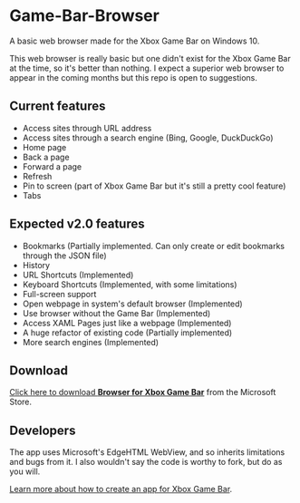 # Game-Bar-Browser
A basic web browser made for the Xbox Game Bar on Windows 10.

This web browser is really basic but one didn't exist for the Xbox Game Bar at the time, so it's better than nothing. I expect a superior web browser to appear in the coming months but this repo is open to suggestions.

## Current features
- Access sites through URL address
- Access sites through a search engine (Bing, Google, DuckDuckGo)
- Home page
- Back a page
- Forward a page
- Refresh
- Pin to screen (part of Xbox Game Bar but it's still a pretty cool feature)
- Tabs

## Expected v2.0 features
- Bookmarks (Partially implemented. Can only create or edit bookmarks through the JSON file)
- History
- URL Shortcuts (Implemented)
- Keyboard Shortcuts (Implemented, with some limitations)
- Full-screen support
- Open webpage in system's default browser (Implemented)
- Use browser without the Game Bar (Implemented)
- Access XAML Pages just like a webpage (Implemented)
- A huge refactor of existing code (Partially implemented)
- More search engines (Implemented)

## Download
[Click here to download **Browser for Xbox Game Bar**](https://www.microsoft.com/en-gb/p/browser-for-xbox-game-bar/9nk1cnb0nccx?irgwc=1&OCID=AID2000142_aff_7593_159229&tduid=%28ir__ywh0qxotpckftjqnxka03fe3c22xnsta9kwxk6l900%29%287593%29%28159229%29%28%29%28UUwpUdUnU77533YYmYb%29&irclickid=_ywh0qxotpckftjqnxka03fe3c22xnsta9kwxk6l900&activetab=pivot:overviewtab) from the Microsoft Store.

## Developers
The app uses Microsoft's EdgeHTML WebView, and so inherits limitations and bugs from it. I also wouldn't say the code is worthy to fork, but do as you will.

[Learn more about how to create an app for Xbox Game Bar](https://docs.microsoft.com/en-us/gaming/game-bar/).
